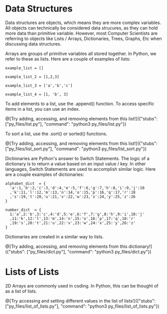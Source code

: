 # Data Structures

  Data structures are objects, which means they are more complex variables. All objects can technically be considered data strucures, as they can hold more data than
  primitive variable. However, most Computer Scientists are referring to objects like Lists / Arrays, Dictionaries, Trees, Graphs, Etc when discussing data structures.
  
  Arrays are groups of primitive variables all stored together. In Python, we refer to these as lists. Here are a couple of examples of lists:
  
    example_list = []
    
    example_list_2 = [1,2,3]
    
    example_list_3 = ['a','b','c']
    
    example_list_4 = [1, 'b', 3]

  To add elements to a list, use the .append() function. To access specific items in a list, you can use an index. 

@[Try adding, accessing, and removing elements from this list!]({"stubs": ["py_files/list.py"], "command": "python3 py_files/list.py"})

  To sort a list, use the .sort() or sorted() functions. 

@[Try adding, accessing, and removing elements from this list!]({"stubs": ["py_files/list_sort.py"], "command": "python3 py_files/list_sort.py"})


  Dictionaries are Python's answer to Switch Statements. The logic of a dictionary is to return a value based on an input value / key. In other languages, Switch 
  Statements are used to accomplish similar logic. Here are a couple examples of dictionaries:
  
    alphabet_dict  = {
      'a':1,'b':2,'c':3,'d':4,'e':5,'f':6,'g':7,'h':8,'i':9,'j':10
      ,'k':11,'l':12,'m':13,'n':14,'o':15,'p':16,'q':17,'r':18
      ,'s':19,'t':20,'u':21,'v':22,'w':23,'x':24,'y':25,'z':26
    }
    
    number_dict  = {
      1:'a',2:'b',3:'c',4:'d',5:'e',6:'f',7:'g',8:'h',9:'i',10:'j'
      ,11:'k',12:'l',13:'m',14:'n',15:'o',16:'p',17:'q',18:'r'
      ,19:'s',20:'t',21:'u',22:'v',23:'w',24:'x',25:'y',26:'z'
    }

  Dictionaries are created in a similar way to lists. 

@[Try adding, accessing, and removing elements from this dictionary!]({"stubs": ["py_files/dict.py"], "command": "python3 py_files/dict.py"})

# Lists of Lists

2D Arrays are commonly used in coding. In Python, this can be thought of as a list of lists. 

@[Try accessing and setting different values in the list of lists!]({"stubs": ["py_files/list_of_lists.py"], "command": "python3 py_files/list_of_lists.py"})

